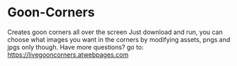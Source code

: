 # Goon-Corners
Creates goon corners all over the screen
Just download and run, you can choose what images you want in the corners by modifying assets, pngs and jpgs only though.
Have more questions? go to: https://livegooncorners.atwebpages.com

